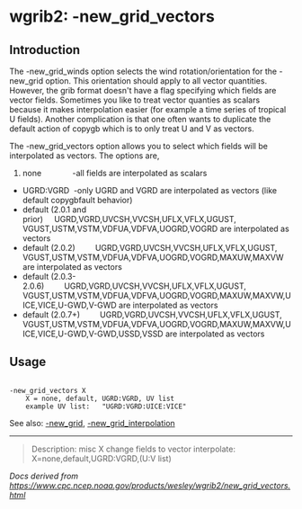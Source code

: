 # wgrib2: -new_grid_vectors

## Introduction

The -new_grid_winds option selects the wind rotation/orientation
for the -new_grid option. This orientation should apply to all
vector quantities. However, the grib format doesn't have a flag specifying which fields
are vector fields. Sometimes you like to treat vector quanties as scalars because it
makes interpolation easier (for example a time series of tropical U fields). Another
complication is that one often wants to duplicate the default action of copygb
which is to only treat U and V as vectors.

The -new_grid_vectors option allows you to select which fields
will be interpolated as vectors. The options are,

1. none              -all fields are interpolated as scalars

- UGRD:VGRD  -only UGRD and VGRD are interpolated as vectors (like default copygbfault behavior)
- default (2.0.1 and prior)     UGRD,VGRD,UVCSH,VVCSH,UFLX,VFLX,UGUST,
  VGUST,USTM,VSTM,VDFUA,VDFVA,UOGRD,VOGRD are interpolated as vectors
- default (2.0.2)         UGRD,VGRD,UVCSH,VVCSH,UFLX,VFLX,UGUST,
  VGUST,USTM,VSTM,VDFUA,VDFVA,UOGRD,VOGRD,MAXUW,MAXVW are interpolated as vectors
- default (2.0.3-2.0.6)         UGRD,VGRD,UVCSH,VVCSH,UFLX,VFLX,UGUST,
  VGUST,USTM,VSTM,VDFUA,VDFVA,UOGRD,VOGRD,MAXUW,MAXVW,UICE,VICE,U-GWD,V-GWD
  are interpolated as vectors
- default (2.0.7+)         UGRD,VGRD,UVCSH,VVCSH,UFLX,VFLX,UGUST,
  VGUST,USTM,VSTM,VDFUA,VDFVA,UOGRD,VOGRD,MAXUW,MAXVW,UICE,VICE,U-GWD,V-GWD,USSD,VSSD
  are interpolated as vectors

## Usage

```

-new_grid_vectors X
    X = none, default, UGRD:VGRD, UV list
    example UV list:   "UGRD:VGRD:UICE:VICE"

```

See also: [-new_grid](./new_grid.html),
[-new_grid_interpolation](./new_grid_interpolation.html)

---

> Description: misc X change fields to vector interpolate: X=none,default,UGRD:VGRD,(U:V list)

_Docs derived from <https://www.cpc.ncep.noaa.gov/products/wesley/wgrib2/new_grid_vectors.html>_
